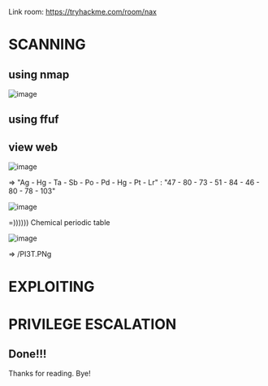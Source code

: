 Link room: https://tryhackme.com/room/nax
# SCANNING
## using nmap
![image](https://github.com/nguyenngocdung18/tryhackme/assets/134156226/e8c00e1d-69b6-4533-aca1-017cf3f09575)

## using ffuf
## view web
![image](https://github.com/nguyenngocdung18/tryhackme/assets/134156226/5048eac5-7e50-40c3-871b-2773c3932cb4)

=> "Ag - Hg - Ta - Sb - Po - Pd - Hg - Pt - Lr" : "47 - 80 - 73 - 51 - 84 - 46 - 80 - 78 - 103"

![image](https://github.com/nguyenngocdung18/tryhackme/assets/134156226/5ea0ae53-ee09-4398-a178-1679ca3f1d8a)

=)))))) Chemical periodic table

![image](https://github.com/nguyenngocdung18/tryhackme/assets/134156226/b6d2f42f-8a1e-43af-94b0-0e9c1581d01b)

=> /PI3T.PNg
# EXPLOITING

# PRIVILEGE ESCALATION

## Done!!!
Thanks for reading. Bye!
